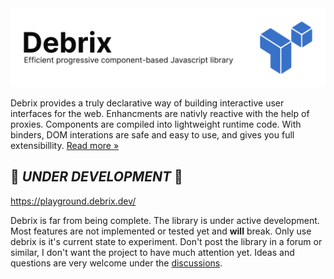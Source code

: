 <div align="center">
  <a href="https://debrix.dev">
    <picture>
      <source media="(prefers-color-scheme: dark)" srcset="https://raw.githubusercontent.com/debrixjs/assets/main/images/banner.dark.svg">
      <img alt="Debrix Banner: Efficient progressive component-based Javascript library" src="https://raw.githubusercontent.com/debrixjs/assets/main/images/banner.svg">
    </picture>
  </a>
</div>

Debrix provides a truly declarative way of building interactive user interfaces for the web. Enhancments are nativly reactive with the help of proxies. Components are compiled into lightweight runtime code. With binders, DOM interations are safe and easy to use, and gives you full extensibillity. [Read more »](https://debrix.dev)

## 🚧 _UNDER DEVELOPMENT_ 🚧

https://playground.debrix.dev/

Debrix is far from being complete. The library is under active development. Most features are not implemented or tested yet and **will** break. Only use debrix is it's current state to experiment. Don't post the library in a forum or similar, I don't want the project to have much attention yet. Ideas and questions are very welcome under the [discussions](https://github.com/debrixjs/debrix/discussions).
